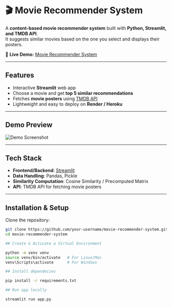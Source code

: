 # 🎬 Movie Recommender System

A **content-based movie recommender system** built with **Python, Streamlit, and TMDB API**.  
It suggests similar movies based on the one you select and displays their posters.

🔗 **Live Demo:** [Movie Recommender System](https://movie-recommender-system-1-8q99.onrender.com/)

---

## Features
-  Interactive **Streamlit** web app
-  Choose a movie and get **top 5 similar recommendations**
-  Fetches **movie posters** using [TMDB API](https://www.themoviedb.org/documentation/api)
-  Lightweight and easy to deploy on **Render / Heroku**

---

## Demo Preview
![Demo Screenshot](https://i.ibb.co/tscn58x/movie-recommender-demo.png)

---

## Tech Stack
- **Frontend/Backend**: [Streamlit](https://streamlit.io/)  
- **Data Handling**: Pandas, Pickle  
- **Similarity Computation**: Cosine Similarity / Precomputed Matrix  
- **API**: TMDB API for fetching movie posters  

---

## Installation & Setup

Clone the repository:
```bash
git clone https://github.com/your-username/movie-recommender-system.git
cd movie-recommender-system

## Create & Activate a Virtual Environment

python -m venv venv
source venv/bin/activate   # For Linux/Mac
venv\Scripts\activate      # For Windows

## Install dependecies

pip install -r requirements.txt

## Run app locally

streamlit run app.py

